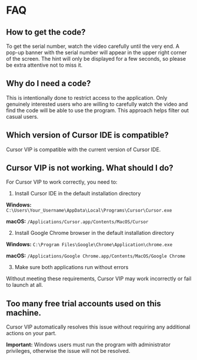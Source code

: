 # FAQ

## How to get the code?

To get the serial number, watch the video carefully until the very end. A pop-up banner with the serial number will appear in the upper right corner of the screen. The hint will only be displayed for a few seconds, so please be extra attentive not to miss it.

## Why do I need a code?
This is intentionally done to restrict access to the application. Only genuinely interested users who are willing to carefully watch the video and find the code will be able to use the program. This approach helps filter out casual users.

## Which version of Cursor IDE is compatible?

Cursor VIP is compatible with the current version of Cursor IDE.

## Cursor VIP is not working. What should I do?

For Cursor VIP to work correctly, you need to:

1. Install Cursor IDE in the default installation directory

**Windows:**
`C:\Users\Your_Username\AppData\Local\Programs\Cursor\Cursor.exe`

**macOS:**
`/Applications/Cursor.app/Contents/MacOS/Cursor`

2. Install Google Chrome browser in the default installation directory

**Windows:**
`C:\Program Files\Google\Chrome\Application\chrome.exe`

**macOS:**
`/Applications/Google Chrome.app/Contents/MacOS/Google Chrome`

3. Make sure both applications run without errors

Without meeting these requirements, Cursor VIP may work incorrectly or fail to launch at all.

## Too many free trial accounts used on this machine.

Cursor VIP automatically resolves this issue without requiring any additional actions on your part.

**Important:** Windows users must run the program with administrator privileges, otherwise the issue will not be resolved.